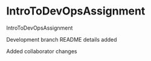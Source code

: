 # IntroToDevOpsAssignment
IntroToDevOpsAssignment

Development branch README details added

Added collaborator changes

